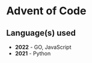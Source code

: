 # Advent of Code

<!--- advent_readme_stars table --->

## Language(s) used
- **2022** - GO, JavaScript
- **2021** - Python